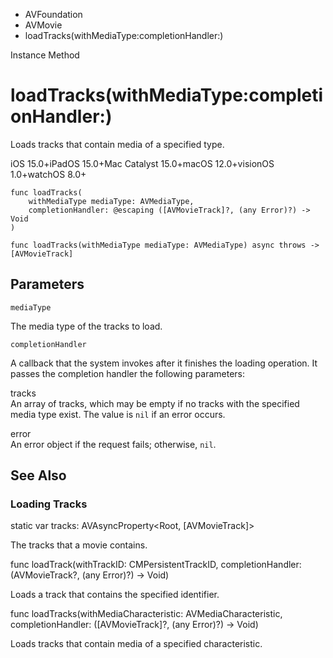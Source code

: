 

- AVFoundation
- AVMovie
-  loadTracks(withMediaType:completionHandler:) 

Instance Method

# loadTracks(withMediaType:completionHandler:)

Loads tracks that contain media of a specified type.

iOS 15.0+iPadOS 15.0+Mac Catalyst 15.0+macOS 12.0+visionOS 1.0+watchOS 8.0+

``` source
func loadTracks(
    withMediaType mediaType: AVMediaType,
    completionHandler: @escaping ([AVMovieTrack]?, (any Error)?) -> Void
)
```

``` source
func loadTracks(withMediaType mediaType: AVMediaType) async throws -> [AVMovieTrack]
```

## Parameters 

`mediaType`  

The media type of the tracks to load.

`completionHandler`  

A callback that the system invokes after it finishes the loading operation. It passes the completion handler the following parameters:

tracks  
An array of tracks, which may be empty if no tracks with the specified media type exist. The value is `nil` if an error occurs.

error  
An error object if the request fails; otherwise, `nil`.

## See Also

### Loading Tracks

static var tracks: AVAsyncProperty&lt;Root, [AVMovieTrack]>

The tracks that a movie contains.

func loadTrack(withTrackID: CMPersistentTrackID, completionHandler: (AVMovieTrack?, (any Error)?) -> Void)

Loads a track that contains the specified identifier.

func loadTracks(withMediaCharacteristic: AVMediaCharacteristic, completionHandler: ([AVMovieTrack]?, (any Error)?) -> Void)

Loads tracks that contain media of a specified characteristic.

